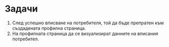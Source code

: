 # Задачи

1. След успешно вписване на потребителя, той да бъде препратен към създадената профилна страница.
2. На профилната страница да се визуализират данните на вписания потребител.
